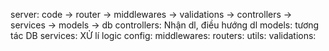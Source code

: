server: code -> router -> middlewares -> validations -> controllers -> services -> models -> db
controllers: Nhận dl, điều hướng dl
models: tương tác DB
services: XỬ lí logic
config:
middlewares:
routers:
utils:
validations:


